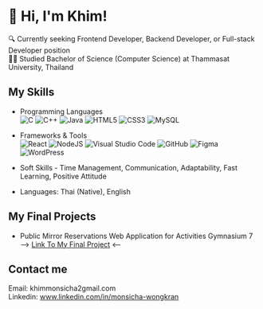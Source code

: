 # 👋 Hi, I'm Khim!

🔍 Currently seeking Frontend Developer, Backend Developer, or Full-stack Developer position <br/>
👩‍🎓 Studied Bachelor of Science (Computer Science) at Thammasat University, Thailand <br/>

## My Skills
- Programming Languages <br/>
  ![C](https://img.shields.io/badge/c-%2300599C.svg?style=for-the-badge&logo=c&logoColor=white) ![C++](https://img.shields.io/badge/c++-%2300599C.svg?style=for-the-badge&logo=c%2B%2B&logoColor=white) ![Java](https://img.shields.io/badge/java-%23ED8B00.svg?style=for-the-badge&logo=openjdk&logoColor=white) ![HTML5](https://img.shields.io/badge/html5-%23E34F26.svg?style=for-the-badge&logo=html5&logoColor=white) ![CSS3](https://img.shields.io/badge/css3-%231572B6.svg?style=for-the-badge&logo=css3&logoColor=white) ![MySQL](https://img.shields.io/badge/mysql-4479A1.svg?style=for-the-badge&logo=mysql&logoColor=white) 

- Frameworks & Tools <br/>
  ![React](https://img.shields.io/badge/react-%2320232a.svg?style=for-the-badge&logo=react&logoColor=%2361DAFB) ![NodeJS](https://img.shields.io/badge/node.js-6DA55F?style=for-the-badge&logo=node.js&logoColor=white) ![Visual Studio Code](https://img.shields.io/badge/Visual%20Studio%20Code-0078d7.svg?style=for-the-badge&logo=visual-studio-code&logoColor=white) ![GitHub](https://img.shields.io/badge/github-%23121011.svg?style=for-the-badge&logo=github&logoColor=white) ![Figma](https://img.shields.io/badge/figma-%23F24E1E.svg?style=for-the-badge&logo=figma&logoColor=white) ![WordPress](https://img.shields.io/badge/WordPress-%23117AC9.svg?style=for-the-badge&logo=WordPress&logoColor=white)

- Soft Skills - Time Management, Communication, Adaptability, Fast Learning, Positive Attitude
- Languages: Thai (Native), English

## My Final Projects
- Public Mirror Reservations Web Application for Activities Gymnasium 7 <br/>
  --> [Link To My Final Project](https://github.com/ComSciThammasatU/2567-2-cs403-final-submission-67-1_36_snk-r2-1) <--

## Contact me
Email: khimmonsicha2gmail.com <br/>
Linkedin: [www.linkedin.com/in/monsicha-wongkran
](www.linkedin.com/in/monsicha-wongkran) <br/>

